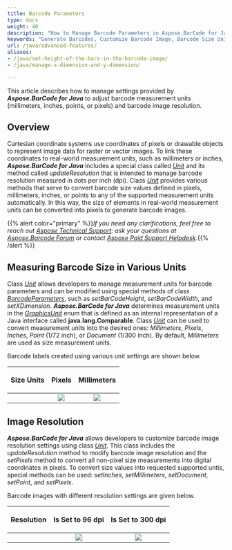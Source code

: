 ```yaml
---
title: Barcode Parameters
type: docs
weight: 40
description: "How to Manage Barcode Parameters in Aspose.BarCode for Java"
keywords: "Generate Barcodes, Customize Barcode Image, Barcode Size Units in Aspose.BarCode for Java, Work with Barcode Image in Aspose.BarCode for Java, Generate Barcodes in Aspose.BarCode, Convert Barcode Size in Aspose.Barcode"
url: /java/advanced-features/
aliases:
- /java/set-height-of-the-bars-in-the-barcode-image/
- /java/manage-x-dimension-and-y-dimension/

---
```

This article describes how to manage settings provided by ***Aspose.BarCode for Java*** to adjust barcode measurement units (millimeters, inches, points, or pixels) and barcode image resolution.
  
## **Overview**
Cartesian coordinate systems use coordinates of pixels or drawable objects to represent image data for raster or vector images. To link these coordinates to real-world measurement units, such as millimeters or inches, ***Aspose.BarCode for Java*** includes a special class called [*Unit*](https://apireference.aspose.com/barcode/java/com.aspose.barcode.generation/Unit) and its method called *updateResolution* that is intended to manage barcode resolution measured in dots per inch (dpi). Class [*Unit*](https://apireference.aspose.com/barcode/java/com.aspose.barcode.generation/Unit) provides various methods that serve to convert barcode size values defined in pixels, millimeters, inches, or points to any of the supported measurement units automatically. In this way, the size of elements in real-world measurement units can be converted into pixels to generate barcode images.  

{{% alert color="primary" %}}*If you need any clarifications, feel free to reach out [Aspose Technical Support](/barcode/java/technical-support/): ask your questions at [Aspose.Barcode Forum](https://forum.aspose.com/c/barcode/13) or contact [Aspose Paid Support Helpdesk](https://helpdesk.aspose.com/).*{{% /alert %}}

## **Measuring Barcode Size in Various Units**
Class [*Unit*](https://apireference.aspose.com/barcode/java/com.aspose.barcode.generation/Unit) allows developers to manage measurement units for barcode parameters and can be modified using special methods of class [*BarcodeParameters*](https://apireference.aspose.com/barcode/java/com.aspose.barcode.generation/BarcodeParameters), such as *setBarCodeHeight*, *setBarCodeWidth*, and *setXDimension*. ***Aspose.BarCode for Java*** determines measurement units in the [*GraphicsUnit*](https://apireference.aspose.com/barcode/java/com.aspose.barcode.generation/GraphicsUnit) enum that is defined as an internal representation of a Java interface called **java.lang.Comparable<GraphicsUnit>**. Class [*Unit*](https://apireference.aspose.com/barcode/java/com.aspose.barcode.generation/Unit) can be used to convert measurement units into the desired ones: *Millimeters*, *Pixels*, *Inches*, *Point* (1/72 inch), or *Document* (1/300 inch). By default, *Millimeters* are used as size measurement units.  
  
Barcode labels created using various unit settings are shown below.
   
|<p align="center">**Size Units**</p>|<p align="center">**Pixels**</p>|<p align="center">**Millimeters**</p>|
| :-: | :-: | :-: |
| |<image src="unitin3pixels.png">|<image src="unitin2millimeters.png">|
  
<!--The following code sample explains how to manage various resolution settings.

{{< highlight csharp>}}
BarcodeGenerator gen = new BarcodeGenerator(EncodeTypes.DataMatrix, "ASPOSE");
//set unit size in 3 pixels
gen.Parameters.Barcode.XDimension.Pixels = 3;
gen.Save($"{path}UnitIn3Pixels.png", BarCodeImageFormat.Png);
//set unit size in 2 millimeters
gen.Parameters.Barcode.XDimension.Millimeters = 2;
gen.Save($"{path}UnitIn2Millimeters.png", BarCodeImageFormat.Png);
{{< /highlight >}}-->

## **Image Resolution**
***Aspose.BarCode for Java*** allows developers to customize barcode image resolution settings using class [*Unit*](https://apireference.aspose.com/barcode/java/com.aspose.barcode.generation/Unit). This class includes the *updateResolution* method to modify barcode image resolution and the *setPixels* method to convert all non-pixel size measurements into digital coordinates in pixels. To convert size values into requested supported untis, special methods can be used: *setInches*, *setMillimeters*, *setDocument*, *setPoint*, and *setPixels*. 
  
Barcode images with different resolution settings are given below.
  
|<p align="center">**Resolution**</p>|<p align="center">**Is Set to 96 dpi**</p>|<p align="center">**Is Set to 300 dpi**</p>|
| :-: | :-: | :-: |
| |<image src="unitin1millimeterresolution96.png">|<image src="unitin1millimeterresolution300.png">|
  
<!--The following code snippet demonstrates how to manage resolution settings.
  
{{< highlight csharp>}}
BarcodeGenerator gen = new BarcodeGenerator(EncodeTypes.DataMatrix, "ASPOSE");
//set unit size in 1 millimeter, resolution 96
gen.Parameters.Barcode.XDimension.Millimeters = 1;
gen.Parameters.Resolution = 96;
gen.Save($"{path}UnitIn1MillimeterResolution96.png", BarCodeImageFormat.Png);
//set unit size in 1 millimeter, resolution 300
gen.Parameters.Barcode.XDimension.Millimeters = 1;
gen.Parameters.Resolution = 300;
gen.Save($"{path}UnitIn1MillimeterResolution300.png", BarCodeImageFormat.Png);
{{< /highlight >}}-->
